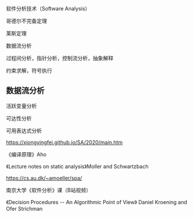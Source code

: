 软件分析技术（Software Analysis）

哥德尔不完备定理

莱斯定理


数据流分析

过程间分析，指针分析，控制流分析，抽象解释

约束求解，符号执行


## 数据流分析

活跃变量分析

可达性分析

可用表达式分析


https://xiongyingfei.github.io/SA/2020/main.htm

《编译原理》Aho

《Lecture notes on static analysis》Moller and
Schwartzbach

https://cs.au.dk/~amoeller/spa/ 

南京大学《软件分析》课（B站视频）

《Decision Procedures -- An Algorithmic Point of View》
Daniel Kroening and Ofer Strichman